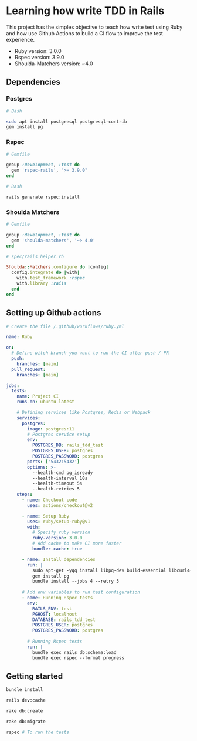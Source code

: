 # Learning how write TDD in Rails

This project has the simples objective to teach how write test using 
Ruby and how use Github Actions to build a CI flow to improve the test 
experience.

- Ruby version: 3.0.0
- Rspec version: 3.9.0
- Shoulda-Matchers version: ~4.0

## Dependencies
### Postgres
```bash
# Bash

sudo apt install postgresql postgresql-contrib
gem install pg

```

### Rspec

```ruby
# Gemfile

group :development, :test do
  gem 'rspec-rails', ">= 3.9.0"
end
```

```bash
# Bash

rails generate rspec:install
```

### Shoulda Matchers

```ruby
# Gemfile 

group :development, :test do
  gem 'shoulda-matchers', '~> 4.0'
end
```

```ruby
# spec/rails_helper.rb

Shoulda::Matchers.configure do |config|
  config.integrate do |with|
    with.test_framework :rspec
    with.library :rails
  end
end
```

## Setting up Github actions
```yaml
# Create the file /.github/workflows/ruby.yml

name: Ruby

on:
  # Define witch branch you want to run the CI after push / PR
  push:
    branches: [main] 
  pull_request:
    branches: [main]

jobs:
  tests:
    name: Project CI
    runs-on: ubuntu-latest

    # Defining services like Postgres, Redis or Webpack
    services:
      postgres:
        image: postgres:11
        # Postgres service setup
        env:
          POSTGRES_DB: rails_tdd_test
          POSTGRES_USER: postgres
          POSTGRES_PASSWORD: postgres
        ports: ['5432:5432']
        options: >-
          --health-cmd pg_isready
          --health-interval 10s
          --health-timeout 5s
          --health-retries 5
    steps:
      - name: Checkout code
        uses: actions/checkout@v2

      - name: Setup Ruby
        uses: ruby/setup-ruby@v1
        with:
          # Specify ruby version
          ruby-version: 3.0.0
          # Add cache to make CI more faster
          bundler-cache: true

      - name: Install dependencies
        run: |
          sudo apt-get -yqq install libpq-dev build-essential libcurl4-openssl-dev postgresql postgresql-contrib
          gem install pg
          bundle install --jobs 4 --retry 3
      
      # Add env variables to run test configuration
      - name: Running Rspec tests 
        env:
          RAILS_ENV: test
          PGHOST: localhost
          DATABASE: rails_tdd_test
          POSTGRES_USER: postgres
          POSTGRES_PASSWORD: postgres
          
        # Running Rspec tests
        run: |
          bundle exec rails db:schema:load
          bundle exec rspec --format progress

```


## Getting started
```bash
bundle install

rails dev:cache

rake db:create

rake db:migrate

rspec # To run the tests
```